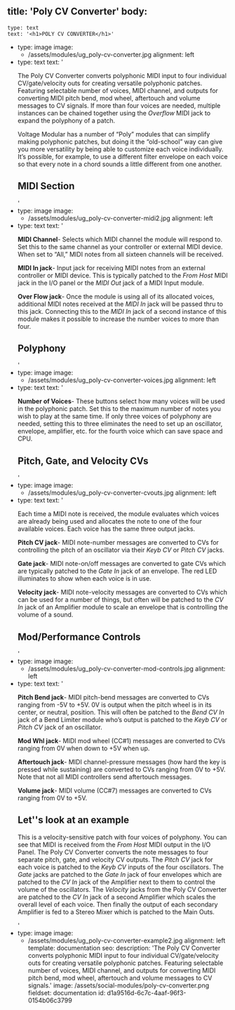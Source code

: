 title: 'Poly CV Converter'
body:
  -
    type: text
    text: '<h1>POLY CV CONVERTER</h1>'
  -
    type: image
    image:
      - /assets/modules/ug_poly-cv-converter.jpg
    alignment: left
  -
    type: text
    text: '<p>The Poly CV Converter converts polyphonic MIDI input to four individual CV/gate/velocity outs for creating versatile polyphonic patches. Featuring selectable number of voices, MIDI channel, and outputs for converting MIDI pitch bend, mod wheel, aftertouch and volume messages to CV signals. If more than four voices are needed, multiple instances can be chained together using the <em>Overflow </em>MIDI jack to expand the polyphony of a patch.</p><p>Voltage Modular has a number of “Poly” modules that can simplify making polyphonic patches, but doing it the “old-school” way can give you more versatility by being able to customize each voice individually. It’s possible, for example, to use a different filter envelope on each voice so that every note in a chord sounds a little different from one another.&nbsp;</p><h2><strong>MIDI Section</strong></h2>'
  -
    type: image
    image:
      - /assets/modules/ug_poly-cv-converter-midi2.jpg
    alignment: left
  -
    type: text
    text: '<p><strong>MIDI Channel</strong>- Selects which MIDI channel the module will respond to. Set this to the same channel as your controller or external MIDI device. When set to “All,” MIDI notes from all sixteen channels will be received.</p><p><strong>MIDI In jack</strong>- Input jack for receiving MIDI notes from an external controller or MIDI device. This is typically patched to the&nbsp;<em>From Host</em>&nbsp;MIDI jack in the I/O panel or the&nbsp;<em>MIDI Out</em>&nbsp;jack of a MIDI Input module.</p><p><strong>Over Flow jack</strong>- Once the module is using all of its allocated voices, additional MIDI notes received at the <em>MIDI In</em> jack will be passed thru to this jack. Connecting this to the <em>MIDI In</em> jack of a second instance of this module makes it possible to increase the number voices to more than four.</p><h2><strong>Polyphony</strong></h2>'
  -
    type: image
    image:
      - /assets/modules/ug_poly-cv-converter-voices.jpg
    alignment: left
  -
    type: text
    text: '<p><strong>Number of Voices</strong>- These buttons select how many voices will be used in the polyphonic patch. Set this to the maximum number of notes you wish to play at the same time. If only three voices of polyphony are needed, setting this to three eliminates the need to set up an oscillator, envelope, amplifier, etc. for the fourth voice which can save space and CPU.</p><h2><strong>Pitch, Gate, and Velocity CVs</strong></h2>'
  -
    type: image
    image:
      - /assets/modules/ug_poly-cv-converter-cvouts.jpg
    alignment: left
  -
    type: text
    text: '<p>Each time a MIDI note is received, the module evaluates which voices are already being used and allocates the note to one of the four available voices. Each voice has the same three output jacks.</p><p><strong>Pitch CV jack</strong>- MIDI note-number messages are converted to CVs for controlling the pitch of an oscillator via their <em>Keyb CV</em> or <em>Pitch CV</em> jacks.</p><p><strong>Gate jack</strong>- MIDI note-on/off messages are converted to gate CVs which are typically patched to the <em>Gate In</em> jack of an envelope. The red LED illuminates to show when each voice is in use.</p><p><strong>Velocity jack</strong>- MIDI note-velocity messages are converted to CVs which can be used for a number of things, but often will be patched to the <em>CV In</em> jack of an Amplifier module to scale an envelope that is controlling the volume of a sound.</p><h2><strong>Mod/Performance Controls</strong></h2>'
  -
    type: image
    image:
      - /assets/modules/ug_poly-cv-converter-mod-controls.jpg
    alignment: left
  -
    type: text
    text: '<p><strong>Pitch Bend jack</strong>- MIDI pitch-bend messages are converted to CVs ranging from -5V to +5V. 0V is output when the pitch wheel is in its center, or neutral, position. This will often be patched to the <em>Bend CV In</em> jack of a Bend Limiter module who’s output is patched to the <em>Keyb</em> <em>CV</em> or <em>Pitch CV</em> jack of an oscillator.&nbsp;</p><p><strong>Mod Whl jack</strong>- MIDI mod wheel (CC#1) messages are converted to CVs ranging from 0V when down to +5V when up.</p><p><strong>Aftertouch jack</strong>- MIDI channel-pressure messages (how hard the key is pressed while sustaining) are converted to CVs ranging from 0V to +5V. Note that not all MIDI controllers send aftertouch messages.</p><p><strong>Volume jack</strong>- MIDI volume (CC#7) messages are converted to CVs ranging from 0V to +5V.&nbsp;</p><h2>Let''s look at an example</h2><p>This is a velocity-sensitive patch with four voices of polyphony. You can see that MIDI is received from the <em>From Host</em> MIDI output in the I/O Panel. The Poly CV Converter converts the note messages to four separate pitch, gate, and velocity CV outputs. The <em>Pitch CV</em> jack for each voice is patched to the <em>Keyb CV</em> inputs of the four oscillators. The <em>Gate</em> jacks are patched to the <em>Gate In</em> jack of four envelopes which are patched to the <em>CV In</em> jack of the Amplifier next to them to control the volume of the oscillators. The <em>Velocity</em> jacks from the Poly CV Converter are patched to the <em>CV In</em> jack of a second Amplifier which scales the overall level of each voice. Then finally the output of each secondary Amplifier is fed to a Stereo Mixer which is patched to the Main Outs.</p>'
  -
    type: image
    image:
      - /assets/modules/ug_poly-cv-converter-example2.jpg
    alignment: left
template: documentation
seo:
  description: 'The Poly CV Converter converts polyphonic MIDI input to four individual CV/gate/velocity outs for creating versatile polyphonic patches. Featuring selectable number of voices, MIDI channel, and outputs for converting MIDI pitch bend, mod wheel, aftertouch and volume messages to CV signals.'
  image: /assets/social-modules/poly-cv-converter.png
fieldset: documentation
id: d1a9516d-6c7c-4aaf-96f3-0154b06c3799

